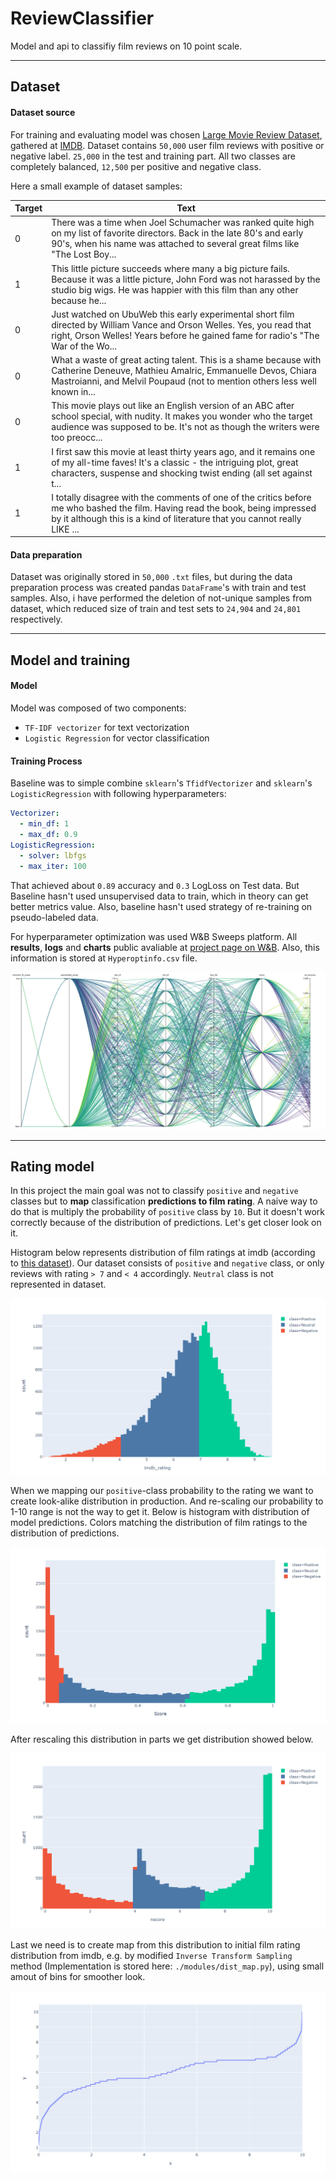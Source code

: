 # ReviewClassifier

Model and api to classifiy film reviews on 10 point scale.

---

## Dataset

#### Dataset source
For training and evaluating model was chosen [Large Movie Review Dataset](https://ai.stanford.edu/~amaas/data/sentiment/), gathered at [IMDB](https://www.imdb.com/). Dataset contains `50,000` user film reviews with positive or negative label. `25,000` in the test and training part. All two classes are completely balanced, `12,500` per positive and negative class.

Here a small example of dataset samples:

|Target|Text                                                                                                                                                                                                       |
|------|-----------------------------------------------------------------------------------------------------------------------------------------------------------------------------------------------------------|
|0     |There was a time when Joel Schumacher was ranked quite high on my list of favorite directors. Back in the late 80's and early 90's, when his name was attached to several great films like "The Lost Boy...|
|1     |This little picture succeeds where many a big picture fails. Because it was a little picture, John Ford was not harassed by the studio big wigs. He was happier with this film than any other because he...|
|0     |Just watched on UbuWeb this early experimental short film directed by William Vance and Orson Welles. Yes, you read that right, Orson Welles! Years before he gained fame for radio's "The War of the Wo...|
|0     |What a waste of great acting talent. This is a shame because with Catherine Deneuve, Mathieu Amalric, Emmanuelle Devos, Chiara Mastroianni, and Melvil Poupaud (not to mention others less well known in...|
|0     |This movie plays out like an English version of an ABC after school special, with nudity. It makes you wonder who the target audience was supposed to be. It's not as though the writers were too preocc...|
|1     |I first saw this movie at least thirty years ago, and it remains one of my all-time faves! It's a classic - the intriguing plot, great characters, suspense and shocking twist ending (all set against t...|
|1     |I totally disagree with the comments of one of the critics before me who bashed the film. Having read the book, being impressed by it although this is a kind of literature that you cannot really LIKE ...|


#### Data preparation
Dataset was originally stored in `50,000` `.txt` files, but during the data preparation process was created pandas `DataFrame`'s with train and test samples. Also, i have performed the deletion of not-unique samples from dataset, which reduced size of train and test sets to `24,904` and `24,801` respectively.

---

## Model and training

#### Model

Model was composed of two components:
- `TF-IDF vectorizer` for text vectorization
- `Logistic Regression` for vector classification

#### Training Process

Baseline was to simple combine `sklearn`'s `TfidfVectorizer` and `sklearn`'s `LogisticRegression` with following hyperparameters:

```yaml
Vectorizer:
  - min_df: 1
  - max_df: 0.9
LogisticRegression:
  - solver: lbfgs
  - max_iter: 100
```
That achieved about `0.89` accuracy and `0.3` LogLoss on Test data. But Baseline hasn't used unsupervised data to train, which in theory can get better metrics value. Also, baseline hasn't used strategy of re-training on pseudo-labeled data.

For hyperparameter optimization was used W&B Sweeps platform. All **results**, **logs** and **charts** public avaliable at [project page on W&B](https://app.wandb.ai/datasciensyash/review_classifier/sweeps/u3l9ojto/overview?workspace=user-datasciensyash). Also, this information is stored at `Hyperoptinfo.csv` file.

![Hyperparameters optimization](https://github.com/Datasciensyash/ReviewClassifier/raw/master/images/wandb.png)

---

## Rating model

In this project the main goal was not to classify `positive` and `negative` classes but to **map** classification **predictions to film rating**. A naive way to do that is multiply the probability of `positive` class by `10`. But it doesn't work correctly because of the distribution of predictions. Let's get closer look on it.

Histogram below represents distribution of film ratings at imdb (according to [this dataset](https://raw.githubusercontent.com/miptgirl/kinopoisk_data/master/kp_all_movies.csv)). Our dataset consists of `positive` and `negative` class, or only reviews with rating `> 7` and `< 4` accordingly. `Neutral` class is not represented in dataset.

![D-1](https://github.com/Datasciensyash/ReviewClassifier/raw/master/images/distribution-1.png)

When we mapping our `positive`-class probability to the rating we want to create look-alike distribution in production. And re-scaling our probability to 1-10 range is not the way to get it. Below is histogram with distribution of model predictions. Colors matching the distribution of film ratings to the distribution of predictions.

![D-2](https://github.com/Datasciensyash/ReviewClassifier/raw/master/images/distribution-2.png)

After rescaling this distribution in parts we get distribution showed below.

![D-3](https://github.com/Datasciensyash/ReviewClassifier/raw/master/images/distribution-3.png)

Last we need is to create map from this distribution to initial film rating distribution from imdb, e.g. by modified  `Inverse Transform Sampling` method (Implementation is stored here: `./modules/dist_map.py`), using small amout of bins for smoother look.

![Map](https://github.com/Datasciensyash/ReviewClassifier/raw/master/images/map.png)



